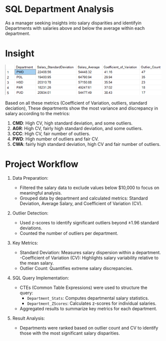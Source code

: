 # SQL Department Analysis
As a manager seeking insights into salary disparities and identifyin Departments with salaries above and below the average within each department.
# Insight

![Output](Result.png)

Based on all these metrics (Coefficient of Variation, outliers, standard deciation), These departments show the most variance and discrepancy in salary according to the metrics:

1. **CMD**: High CV, high standard deviation, and some outliers.
2. **AGR**: High CV, fairly high standard deviation, and some outliers.
3. **CCC**: High CV, fair number of outliers.
4. **PWD**: High number of outliers and fair CV.
5. **CWA**: fairly high standard deviation, high CV and fair number of outliers.

# Project Workflow

1. Data Preparation:

    - Filtered the salary data to exclude values below $10,000 to focus on meaningful analysis.
    - Grouped data by department and calculated metrics: Standard Deviation, Average Salary, and Coefficient of Variation (CV).
2. Outlier Detection:

    - Used z-scores to identify significant outliers beyond ±1.96 standard deviations.
    - Counted the number of outliers per department.

3. Key Metrics:

    - Standard Deviation: Measures salary dispersion within a department.
     -Coefficient of Variation (CV): Highlights salary variability relative to the mean salary.
    - Outlier Count: Quantifies extreme salary discrepancies.

4. SQL Query Implementation:

    - CTEs (Common Table Expressions) were used to structure the query:
        - `Department_Stats`: Computes departmental salary statistics.
        - `Department_ZScores`: Calculates z-scores for individual salaries.
    - Aggregated results to summarize key metrics for each department.

5. Result Analysis:

    - Departments were ranked based on outlier count and CV to identify those with the most significant salary disparities.
